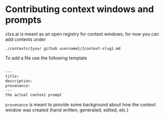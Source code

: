 # Contributing context windows and prompts

ctxs.ai is meant as an open registry for context windows, for now you can add contexts under

```
./contexts/{your github username}/{context-slug}.md
```

To add a file use the following template

```md

---
title: 
description: 
provenance: 
---
the actual context prompt
```

`provenance` is meant to provide some background about how the context window was created (hand written, generated, edited, etc.)
